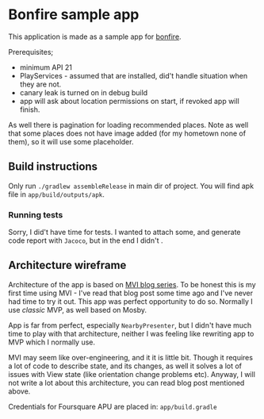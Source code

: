 # Bonfire sample app

This application is made as a sample app for [bonfire](https://www.bonfireit.com). 

Prerequisites; 
- minimum API 21
- PlayServices - assumed that are installed, did't handle situation when they are not. 
- canary leak is turned on in debug build
- app will ask about location permissions on start, if revoked app will finish. 
 
As well there is pagination for loading recommended places. Note as well that some places does not have image added 
(for my hometown none of them), so it will use some placeholder.

## Build instructions 
Only run `./gradlew assembleRelease` in main dir of project. You will find apk file in `app/build/outputs/apk`.

### Running tests
Sorry, I did't have time for tests. I wanted to attach some, and generate code report with `Jacoco`, but in the end I didn't . 

## Architecture wireframe

Architecture of the app is based on [MVI blog series](http://hannesdorfmann.com/android/mosby3-mvi-1). 
To be honest this is my first time using MVI - I've read that blog post some time ago and I've never had time to try it out.
This app was perfect opportunity to do so. Normally I use _classic_ MVP, as well based on Mosby. 

App is far from perfect, especially `NearbyPresenter`, but I didn't have much time to play with that architecture, 
neither I was feeling like rewriting app to MVP which I normally use. 

MVI may seem like over-engineering, and it it is little bit. Though it requires a lot of code to describe 
state, and its changes, as well it solves a lot of issues with View state (like orientation change problems etc). 
Anyway, I will not write a lot about this architecture, you can read blog post mentioned above. 


Credentials for Foursquare APU are placed in: `app/build.gradle`
